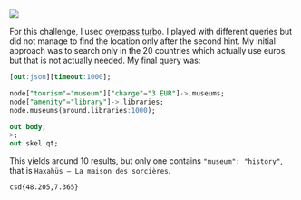 <img src="https://github.com/raul-dunca/assets/blob/main/.images_CyberStudents-advent-of-ctf2024/day13_description.png">

For this challenge, I used [overpass turbo](https://overpass-turbo.eu/). I played with different queries but did not manage to find the location only after the second hint. My initial approach was to search only in the 20 countries which actually use euros, but that is not actually needed. My final query was:
```sql
[out:json][timeout:1000];

node["tourism"="museum"]["charge"="3 EUR"]->.museums;
node["amenity"="library"]->.libraries;
node.museums(around.libraries:1000);

out body;
>;
out skel qt;
```

This yields around 10 results, but only one contains `"museum": "history"`, that is `Haxahüs – La maison des sorcières`.

`csd{48.205,7.365}`
